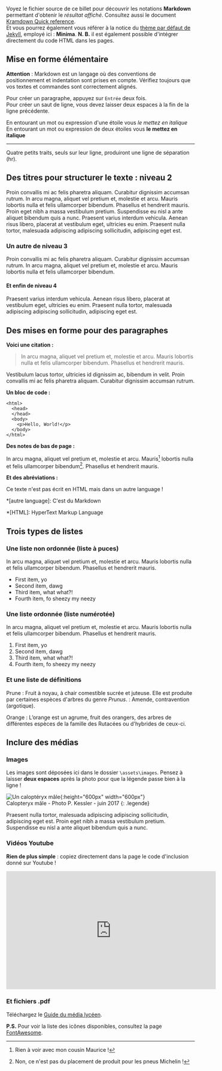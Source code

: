 Voyez le fichier source de ce billet pour découvrir les notations **Markdown** permettant d'obtenir le *résultat affiché*. Consultez aussi le document [Kramdown Quick reference](https://kramdown.gettalong.org/quickref.html).  
Et vous pourrez également vous référer à la notice du [thème par défaut de Jekyll](https://github.com/jekyll/minima), employé ici : **Minima**.
**N. B.** il est également possible d'intégrer directement du code HTML dans les pages. 

## Mise en forme élémentaire

**Attention** : Markdown est un langage où des conventions de positionnement et indentation sont prises en compte. Vérifiez toujours que vos textes et commandes sont correctement alignés.

Pour créer un paragraphe, appuyez sur `Entrée` deux fois.  
Pour créer un saut de ligne, vous devez laisser deux espaces à la fin de la ligne précédente.

En entourant un mot ou expression d'une étoile vous *le mettez en italique*  
En entourant un mot ou expression de deux étoiles vous **le mettez en italique**
  
----
Quatre petits traits, seuls sur leur ligne, produiront une ligne de séparation (hr).

## Des titres pour structurer le texte : niveau 2

Proin convallis mi ac felis pharetra aliquam. Curabitur dignissim accumsan rutrum. In arcu magna, aliquet vel pretium et, molestie et arcu.
Mauris lobortis nulla et felis ullamcorper bibendum. Phasellus et hendrerit mauris. Proin eget nibh a massa vestibulum pretium. Suspendisse eu nisl a ante aliquet bibendum quis a nunc. Praesent varius interdum vehicula. Aenean risus libero, placerat at vestibulum eget, ultricies eu enim. Praesent nulla tortor, malesuada adipiscing adipiscing sollicitudin, adipiscing eget est.

### Un autre de niveau 3

Proin convallis mi ac felis pharetra aliquam. Curabitur dignissim accumsan rutrum. In arcu magna, aliquet vel pretium et, molestie et arcu. Mauris lobortis nulla et felis ullamcorper bibendum.

#### Et enfin de niveau 4

Praesent varius interdum vehicula. Aenean risus libero, placerat at vestibulum eget, ultricies eu enim. Praesent nulla tortor, malesuada adipiscing adipiscing sollicitudin, adipiscing eget est.

## Des mises en forme pour des paragraphes

**Voici une citation :**
> In arcu magna, aliquet vel pretium et, molestie et arcu. Mauris lobortis nulla et felis ullamcorper bibendum. Phasellus et hendrerit mauris.

Vestibulum lacus tortor, ultricies id dignissim ac, bibendum in velit. Proin convallis mi ac felis pharetra aliquam. Curabitur dignissim accumsan rutrum.

**Un bloc de code :**
```
<html>
  <head>
  </head>
  <body>
    <p>Hello, World!</p>
  </body>
</html>
```

**Des notes de bas de page :**

In arcu magna, aliquet vel pretium et, molestie et arcu. Mauris[^morice] lobortis nulla et felis ullamcorper bibendum[^bib]. Phasellus et hendrerit mauris.

[^bib]: Non, ce n'est pas du placement de produit pour les pneus Michelin !

[^morice]: Rien à voir avec mon cousin Maurice !

**Et des abréviations :**

Ce texte n'est pas écrit en HTML mais dans un autre language !

*[autre language]: C'est du Markdown

*[HTML]: HyperText Markup Language

## Trois types de listes

### Une liste non ordonnée (liste à puces)

In arcu magna, aliquet vel pretium et, molestie et arcu. Mauris lobortis nulla et felis ullamcorper bibendum. Phasellus et hendrerit mauris.

- First item, yo
- Second item, dawg
- Third item, what what?!
- Fourth item, fo sheezy my neezy

### Une liste ordonnée (liste numérotée)

In arcu magna, aliquet vel pretium et, molestie et arcu. Mauris lobortis nulla et felis ullamcorper bibendum. Phasellus et hendrerit mauris.

1. First item, yo
2. Second item, dawg
3. Third item, what what?!
4. Fourth item, fo sheezy my neezy

### Et une liste de définitions

Prune
:   Fruit à noyau, à chair comestible sucrée et juteuse. Elle est produite par certaines espèces d'arbres du genre *Prunus*.
:   Amende, contravention (argotique).

Orange
:   L’orange est un agrume, fruit des orangers, des arbres de différentes espèces de la famille des Rutacées ou d'hybrides de ceux-ci.

## Inclure des médias

### Images

Les images sont déposées ici dans le dossier `\assets\images`. Pensez à laisser **deux espaces** après la photo pour que la légende passe bien à la ligne !

![Un caloptéryx mâle]({{site.url}}/assets/images/demoiselle.jpg){:height="600px" width="600px"}  
<i class="fa fa-camera-retro" aria-hidden="true"></i> Calopteryx mâle - Photo P. Kessler - juin 2017
{: .legende}

Praesent nulla tortor, malesuada adipiscing adipiscing sollicitudin, adipiscing eget est.
Proin eget nibh a massa vestibulum pretium. Suspendisse eu nisl a ante aliquet bibendum quis a nunc.

### Vidéos Youtube

**Rien de plus simple** : copiez directement dans la page le code d'inclusion donné sur Youtube ! 

<iframe width="560" height="315" src="https://www.youtube.com/embed/t3yEhIAOeg8?ecver=1" frameborder="0" allowfullscreen></iframe>


### Et fichiers .pdf

<i class="fa fa-file-pdf-o" aria-hidden="true"></i> Téléchargez le [Guide du média lycéen]({{site.url}}/assets/guide_lyceen.pdf).

**P.S.** Pour voir la liste des icônes disponibles, consultez la page [FontAwesome](http://fontawesome.io/cheatsheet/).
